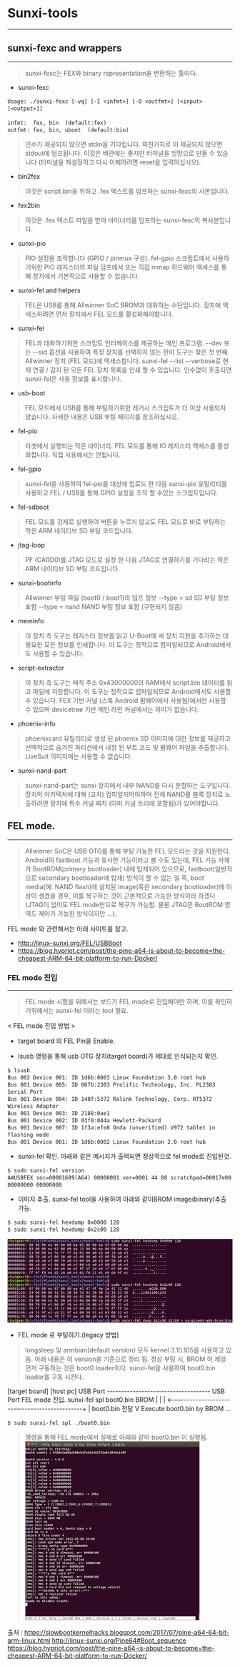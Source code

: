 # Sunxi-tools
-----

## sunxi-fexc and wrappers
-----
> sunxi-fexc는 FEX와 binary representation을 변환하는 툴이다. 
>
- sunxi-fexc
```
Usage: ./sunxi-fexc [-vq] [-I <infmt>] [-O <outfmt>] [<input> [<output>]]

infmt:  fex, bin  (default:fex)
outfmt: fex, bin, uboot  (default:bin)
```
> 인수가 제공되지 않으면 stdin을 기다립니다. 마찬가지로 <output>이 제공되지 않으면 stdout에 덤프됩니다. 이것은 배관에는 좋지만 터미널을 엉망으로 만들 수 있습니다 (터미널을 재설정하고 다시 이해하려면 reset을 입력하십시오).


- bin2fex
> 이것은 script.bin을 취하고 .fex 텍스트를 덤프하는 sunxi-fexc의 사본입니다.

- fex2bin
> 이것은 .fex 텍스트 파일을 받아 바이너리를 덤프하는 sunxi-fexc의 복사본입니다.

- sunxi-pio
> PIO 설정을 조작합니다 (GPIO / pinmux 구성).
> fel-gpio 스크립트에서 사용하기위한 PIO 레지스터의 파일 덤프에서 또는 직접 mmap 하드웨어 액세스를 통해 장치에서 기본적으로 사용할 수 있습니다.

- sunxi-fel and helpers
> FEL은 USB를 통해 Allwinner SoC BROM과 대화하는 수단입니다. 장치에 액세스하려면 먼저 장치에서 FEL 모드를 활성화해야합니다.


- sunxi-fel
> FEL과 대화하기위한 스크립트 인터페이스를 제공하는 메인 프로그램.
> --dev 또는 --sid 옵션을 사용하여 특정 장치를 선택하지 않는 한이 도구는 찾은 첫 번째 Allwinner 장치 (FEL 모드)에 액세스합니다. sunxi-fel --list --verbose로 현재 연결 / 감지 된 모든 FEL 장치 목록을 인쇄 할 수 있습니다.
> 인수없이 호출되면 sunxi-fel은 사용 정보를 표시합니다.

- usb-boot
> FEL 모드에서 USB를 통해 부팅하기위한 레거시 스크립트가 더 이상 사용되지 않습니다. 자세한 내용은 USB 부팅 페이지를 참조하십시오.

- fel-pio
> 타겟에서 실행되는 작은 바이너리. FEL 모드를 통해 IO 레지스터 액세스를 활성화합니다. 직접 사용해서는 안됩니다.

- fel-gpio
> sunxi-fel을 사용하여 fel-pio를 대상에 업로드 한 다음 sunxi-pio 유틸리티를 사용하고 FEL / USB를 통해 GPIO 설정을 조작 할 수있는 스크립트입니다.

- fel-sdboot
> FEL 모드를 강제로 실행하여 버튼을 누르지 않고도 FEL 모드로 바로 부팅하는 작은 ARM 네이티브 SD 부팅 코드입니다.

- jtag-loop
> PF (CARD0)를 JTAG 모드로 설정 한 다음 JTAG로 연결하기를 기다리는 작은 ARM 네이티브 SD 부팅 코드입니다.

- sunxi-bootinfo
> Allwinner 부팅 파일 (boot0 / boot1)의 덤프 정보
> --type = sd SD 부팅 정보 포함
> --type = nand NAND 부팅 정보 포함 (구현되지 않음)

- meminfo
> 이 장치 측 도구는 레지스터 정보를 읽고 U-Boot에 새 장치 지원을 추가하는 데 필요한 모든 정보를 인쇄합니다. 이 도구는 정적으로 컴파일되므로 Android에서도 사용할 수 있습니다.

- script-extractor
> 이 장치 측 도구는 매직 주소 0x43000000의 RAM에서 script.bin 데이터를 읽고 파일에 저장합니다. 이 도구는 정적으로 컴파일되므로 Android에서도 사용할 수 있습니다. FEX 기반 커널 (스톡 Android 펌웨어에서 사용됨)에서만 사용할 수 있으며 devicetree 기반 메인 라인 커널에서는 의미가 없습니다.

- phoenix-info
> phoenixcard 유틸리티로 생성 된 phoenix SD 이미지에 대한 정보를 제공하고 선택적으로 숨겨진 파티션에서 내장 된 부트 코드 및 펌웨어 파일을 추출합니다. LiveSuit 이미지에는 사용할 수 없습니다.

- sunxi-nand-part
> sunxi-nand-part는 sunxi 장치에서 내부 NAND를 다시 분할하는 도구입니다. 장치의 아키텍처에 대해 (교차) 컴파일되어야하며 전체 NAND를 블록 장치로 노출하려면 장치에 특수 커널 패치 (이미 커널 트리에 포함됨)가 있어야합니다.


## FEL mode. 
-----
> Allwinner SoC은 USB OTG를 통해 부팅 가능한 FEL 모드라는 것을 지원한다. Android의 fastboot 기능과 유사한 기능이라고 볼 수도 있는데, FEL 기능 자체가 BootROM(primary bootloader) 내에 탑재되어 있으므로, fastboot(일반적으로 secondary bootloader에 탑재) 방식이 할 수 없는 일 즉, boot media(예: NAND flash)에 설치된 image(혹은 secondary bootloader)에 이상이 생겼을 경우, 이를 복구하는 것이 근본적으로 가능한 방식이라 하겠다(JTAG이 없이도 FEL mode만으로 복구가 가능함. 물론 JTAG은 BootROM 영역도 제어가 가능한 방식이지만 ...).

FEL mode 와 관련해서는 아래 사이트를 참고.
- http://linux-sunxi.org/FEL/USBBoot
- https://blog.hypriot.com/post/the-pine-a64-is-about-to-become=the-cheapest-ARM-64-bit-platform-to-run-Docker/

### FEL mode 진입
-----
> FEL mode 시험을 위해서는 보드가 FEL mode로 진입해야만 하며, 이를 확인하기위해서는 sunxi-fel 이라는 tool 필요.

< FEL mode 진입 방법 >
- target board 의 FEL Pin을 Enable.

- lsusb 명령을 통해 usb OTG 장치(target board)가 제대로 인식되는지 확인.
```
$ lsusb 
Bus 002 Device 001: ID 1d6b:0003 Linux Foundation 3.0 root hub
Bus 001 Device 005: ID 067b:2303 Prolific Technology, Inc. PL2303 Serial Port
Bus 001 Device 004: ID 148f:5372 Ralink Technology, Corp. RT5372 Wireless Adapter
Bus 001 Device 003: ID 2188:0ae1  
Bus 001 Device 002: ID 03f0:044a Hewlett-Packard 
Bus 001 Device 007: ID 1f3a:efe8 Onda (unverified) V972 tablet in flashing mode
Bus 001 Device 001: ID 1d6b:0002 Linux Foundation 2.0 root hub
```

- sunxi-fel 확인.
아래와 같은 메시지가 출력되면 정상적으로 fel mode로 진입된것. 
```
$ sudo sunxi-fel version
AWUSBFEX soc=00001689(A64) 00000001 ver=0001 44 08 scratchpad=00017e00 00000000 00000000
```

- 이미지 추출.
sunxi-fel tool을 사용하여 아래와 같이BROM image(binary)추출 가능.
```
$ sudo sunxi-fel hexdump 0x0000 128
$ sudo sunxi-fel hexdump 0x2c00 128
```
![](image/SUNXI_TOOL-01.png)


- FEL mode 로 부팅하기.(legacy 방법)
> longsleep 및 armbian(default version) 모두 kernel 3.10.105를 사용하고 있음. 아래 내용은 이 version을 기준으로 정리 됨.
 정상 부팅 시, BROM 이 제일 먼저 구동하는 것은 boot0 loader이다. 
 sunxi-fel을 사용하여 boot0.bin loader를 구동 시킨다.

 [target board] 						      	[host pc]
  USB Port	------------------------------------ USB Port
 FEL mode 진입.                               sunxi-fel spl boot0.bin
   BROM                                             |
     |                                              |
      <---------------------------------------------+
     |                  boot0.bin 전달
	 V
 Execute boot0.bin by BROM
    ...

```
$ sudo sunxi-fel spl ./boot0.bin
```
> 명령을 통해 FEL mode에서 실제로 아래와 같이 boot0.bin 이 실행됨. 
![sunxi-fel을 사용하여 boot0.bin 구동](image/SUNXI_TOOL-02.png)


출처 :
https://slowbootkernelhacks.blogspot.com/2017/07/pine-a64-64-bit-arm-linux.html
http://linux-sunxi.org/Pine64#Boot_sequence
https://blog.hypriot.com/post/the-pine-a64-is-about-to-become=the-cheapest-ARM-64-bit-platform-to-run-Docker/
